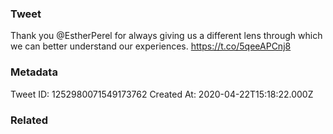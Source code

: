 ### Tweet
Thank you @EstherPerel for always giving us a different lens through which we can better understand our experiences. https://t.co/5qeeAPCnj8

### Metadata
Tweet ID: 1252980071549173762
Created At: 2020-04-22T15:18:22.000Z

### Related

